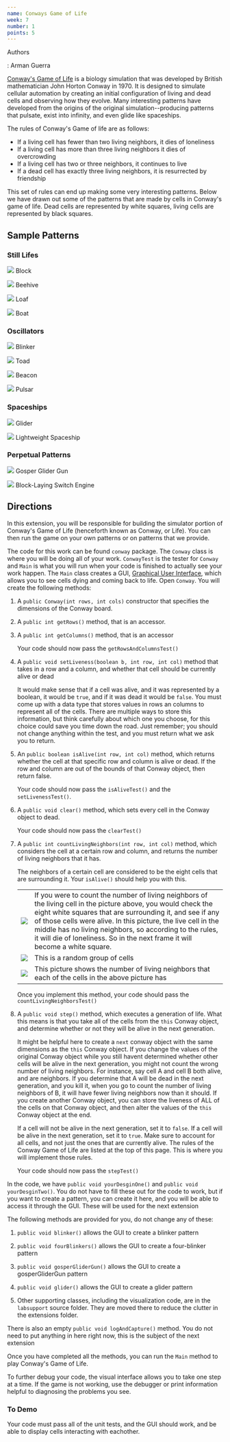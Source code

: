 ```yaml
---
name: Conways Game of Life
week: 7
number: 1
points: 5
---
```


Authors

: Arman Guerra

[Conway\'s Game of Life](http://en.wikipedia.org/wiki/Conway%27s_Game_of_Life) is a biology simulation that was developed by British mathematician John Horton Conway in 1970. It is designed to simulate cellular automation by creating an initial configuration of living and dead cells and observing how they evolve. Many interesting patterns have developed from the origins of the original simulation--producing patterns that pulsate, exist into infinity, and even glide like spaceships.

The rules of Conway\'s Game of life are as follows:

* If a living cell has fewer than two living neighbors, it dies of loneliness
* If a living cell has more than three living neighbors it dies of overcrowding
* If a living cell has two or three neighbors, it continues to live
* If a dead cell has exactly three living neighbors, it is resurrected by friendship

This set of rules can end up making some very interesting patterns. Below we have drawn out some of the patterns that are made by cells in Conway\'s game of life. Dead cells are represented by white squares, living cells are represented by black squares.

## Sample Patterns

### Still Lifes

<img src="http://upload.wikimedia.org/wikipedia/commons/thumb/9/96/Game_of_life_block_with_border.svg/200px-Game_of_life_block_with_border.svg.png"/> Block

<img src="http://upload.wikimedia.org/wikipedia/commons/thumb/6/67/Game_of_life_beehive.svg/200px-Game_of_life_beehive.svg.png"/> Beehive

<img src="http://upload.wikimedia.org/wikipedia/commons/thumb/f/f4/Game_of_life_loaf.svg/200px-Game_of_life_loaf.svg.png"/> Loaf

<img src="http://upload.wikimedia.org/wikipedia/commons/thumb/7/7f/Game_of_life_boat.svg/200px-Game_of_life_boat.svg.png"/> Boat

### Oscillators

<img src="http://upload.wikimedia.org/wikipedia/commons/9/95/Game_of_life_blinker.gif"/> Blinker

<img src="http://upload.wikimedia.org/wikipedia/commons/1/12/Game_of_life_toad.gif"/> Toad

<img src="http://upload.wikimedia.org/wikipedia/commons/1/1c/Game_of_life_beacon.gif"/> Beacon

<img src="http://upload.wikimedia.org/wikipedia/commons/0/07/Game_of_life_pulsar.gif"/> Pulsar

### Spaceships

<img src="http://upload.wikimedia.org/wikipedia/commons/f/f2/Game_of_life_animated_glider.gif"/> Glider

<img src="http://upload.wikimedia.org/wikipedia/commons/3/37/Game_of_life_animated_LWSS.gif"/> Lightweight Spaceship

### Perpetual Patterns

<img src="http://upload.wikimedia.org/wikipedia/commons/thumb/e/e0/Game_of_life_glider_gun.svg/500px-Game_of_life_glider_gun.svg.png"/> Gosper Glider Gun

<img src="http://upload.wikimedia.org/wikipedia/commons/thumb/7/72/Game_of_life_infinite1.svg/200px-Game_of_life_infinite1.svg.png"/> Block-Laying Switch Engine

## Directions

In this extension, you will be responsible for building the simulator portion of Conway\'s Game of Life (henceforth known as Conway, or Life). You can then run the game on your own patterns or on patterns that we provide.

The code for this work can be found `conway` package. The `Conway` class is where you will be doing all of your work. `ConwayTest` is the tester for `Conway` and `Main` is what you will run when your code is finished to actually see your work happen. The `Main` class creates a GUI, <a href="http://en.wikipedia.org/wiki/Graphical_user_interface">Graphical User Interface</a>, which allows you to see cells dying and coming back to life. Open `Conway`. You will create the following methods:

1. A `public Conway(int rows, int cols)` constructor that specifies the dimensions of the Conway board. 

2. A `public int getRows()` method, that is an accessor.

3. A `public int getColumns()` method, that is an accessor 

	Your code should now pass the `getRowsAndColumnsTest()`

4. A `public void setLiveness(boolean b, int row, int col)` method that takes in a row and a column, and whether that cell should be currently alive or dead

	It would make sense that if a cell was alive, and it was represented by a boolean, it would be `true`, and if it was dead it would be `false`. You must come up with a data type that stores values in rows an columns to represent all of the cells. There are multiple ways to store this information, but think carefully about which one you choose, for this choice could save you time down the road. Just remember; you should not change anything within the test, and you must return what we ask you to return. 

5. An `public boolean isAlive(int row, int col)` method, which returns whether the cell at that specific row and column is alive or dead. If the row and column are out of the bounds of that Conway object, then return false.

	Your code should now pass the `isAliveTest()` and the `setLivenessTest()`.

6. A `public void clear()` method, which sets every cell in the Conway object to dead.

	Your code should now pass the `clearTest()`

7. A `public int countLivingNeighbors(int row, int col)` method, which considers the cell at a certain row and column, and returns the number of living neighbors that it has.

	The neighbors of a certain cell are considered to be the eight cells that are surrounding it. Your `isAlive()` should help you with this.
	
	<TABLE>
	<TR><TD><IMG SRC="../../../extensions/3by3box.gif"> </TD><TD>If you were to count the number of living neighbors of the living cell in the picture above, you would check the eight white squares that are surrounding it, and see if any of those cells were alive. In this picture, the live cell in the middle has no living neighbors, so according to the rules, it will die of loneliness. So in the next frame it will become a white square. </TD></TR>
	<TR><TD><IMG SRC="../../../extensions/4x4BoxFilled.gif" ></TD>
	<TD>This is a random group of cells</TD>
	</TR>
	<TR><TD><IMG SRC="../../../extensions/4x4BoxNumbers.gif"></TD>
	<TD>This picture shows the number of living neighbors that each of the cells in the above picture has </TD>
	</TR>
	</TABLE>

	Once you implement this method, your code should pass the `countLivingNeighborsTest()`

8. A `public void step()` method, which executes a generation of life. What this means is that you take all of the cells from the `this` Conway object, and determine whether or not they will be alive in the next generation. 

	It might be helpful here to create a `next` conway object with the same dimensions as the `this` Conway object. If you change the values of the original Conway object while you still havent determined whether other cells will be alive in the next generation, you might not count the wrong number of living neighbors. For instance, say cell A and cell B both alive, and are neighbors. If you determine that A will be dead in the next generation, and you kill it, when you go to count the number of living neighbors of B, it will have fewer living neighbors now than it should. If you create another Conway object, you can store the liveness of ALL of the cells on that Conway object, and then alter the values of the `this` Conway object at the end.

	If a cell will not be alive in the next generation, set it to `false`. If a cell will be alive in the next generation, set it to `true`. Make sure to account for all cells, and not just the ones that are currently alive. The rules of the Conway Game of Life are listed at the top of this page. This is where you will implement those rules.


	Your code should now pass the `stepTest()` 

In the code, we have `public void yourDesginOne()` and `public void yourDesginTwo()`. You
 do not have to fill these out for the code to work, but if you want to create a pattern, you can create it here, and 
 you will be able to access it through the GUI. These will be used for the next extension

The following methods are provided for you, do not change any of these:

1. `public void blinker()` allows the GUI to create a blinker pattern

2. `public void fourBlinkers()` allows the GUI to create a four-blinker pattern

3. `public void gosperGliderGun()` allows the GUI to create a gosperGliderGun pattern

4. `public void glider()` allows the GUI to create a glider pattern

5. Other supporting classes, including the visualization code, are in the `labsupport` source folder.  They are moved there to reduce the clutter in the extensions folder.


There is also an empty `public void logAndCapture()` method. You do not need to put anything in here right now, 
this is the subject of the next extension

Once you have completed all the methods, you can run the `Main` method to play Conway\'s Game of Life.

To further debug your code, the visual interface allows you to take one step
at a time. If the game is not working, use the debugger or print information helpful to
diagnosing the problems you see.

### To Demo

Your code must pass all of the unit tests, and the GUI should work, and be able to display cells interacting with eachother. 